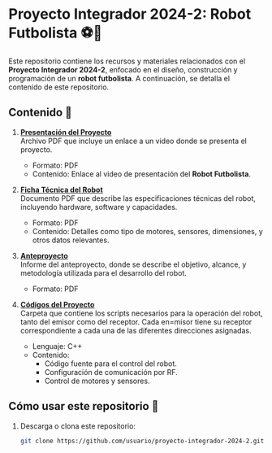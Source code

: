 # Proyecto Integrador 2024-2: Robot Futbolista ⚽🤖

Este repositorio contiene los recursos y materiales relacionados con el **Proyecto Integrador 2024-2**, enfocado en el diseño, construcción y programación de un **robot futbolista**. A continuación, se detalla el contenido de este repositorio.

## Contenido 📂

1. **[Presentación del Proyecto](./PI-4_Video.pdf)**  
   Archivo PDF que incluye un enlace a un video donde se presenta el proyecto.  
   - Formato: PDF  
   - Contenido: Enlace al video de presentación del **Robot Futbolista**.

2. **[Ficha Técnica del Robot](./PI-FichaTecnica.pdf)**  
   Documento PDF que describe las especificaciones técnicas del robot, incluyendo hardware, software y capacidades.  
   - Formato: PDF  
   - Contenido: Detalles como tipo de motores, sensores, dimensiones, y otros datos relevantes.

3. **[Anteproyecto](./PI-4-Anteproyecto.pdf)**  
   Informe del anteproyecto, donde se describe el objetivo, alcance, y metodología utilizada para el desarrollo del robot.  
   - Formato: PDF 

4. **[Códigos del Proyecto](./CODIGOS/)**  
   Carpeta que contiene los scripts necesarios para la operación del robot, tanto del emisor como del receptor.
   Cada en=misor tiene su receptor correspondiente a cada una de las diferentes direcciones asignadas. 
   - Lenguaje: C++
   - Contenido:  
     - Código fuente para el control del robot.  
     - Configuración de comunicación por RF.  
     - Control de motores y sensores.

## Cómo usar este repositorio 📝

1. Descarga o clona este repositorio:  
   ```bash
   git clone https://github.com/usuario/proyecto-integrador-2024-2.git
